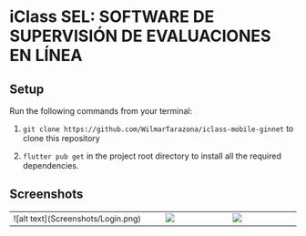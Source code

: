 # iClass SEL: SOFTWARE DE SUPERVISIÓN DE EVALUACIONES EN LÍNEA

## Setup

Run the following commands from your terminal:

1) `git clone https://github.com/WilmarTarazona/iclass-mobile-ginnet` to clone this repository 

2) `flutter pub get` in the project root directory to install all the required dependencies.

## Screenshots

<table width="100%">
  <tbody>
    <tr>
      <td width="1%">![alt text](Screenshots/Login.png)</td>
      <td width="1%"><img src="https://user-images.githubusercontent.com/72301141/206417378-9da25e84-bf21-401c-bf23-bce3b352311e.jpg"/></td>
       <td width="1%"><img src="https://user-images.githubusercontent.com/72301141/206417548-787625af-f4b1-4c9d-8aac-fa9bd7c47bfb.jpg"/></td>
    </tr>
  </tbody>
</table>
